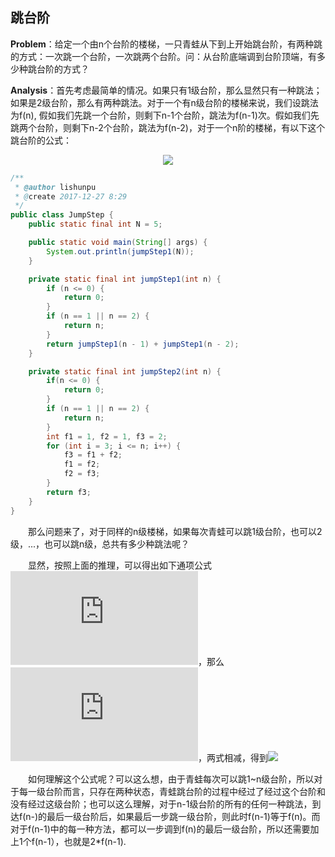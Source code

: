 ## 跳台阶

**Problem**：给定一个由n个台阶的楼梯，一只青蛙从下到上开始跳台阶，有两种跳的方式：一次跳一个台阶，一次跳两个台阶。问：从台阶底端调到台阶顶端，有多少种跳台阶的方式？

**Analysis**：首先考虑最简单的情况。如果只有1级台阶，那么显然只有一种跳法；如果是2级台阶，那么有两种跳法。对于一个有n级台阶的楼梯来说，我们设跳法为f(n), 假如我们先跳一个台阶，则剩下n-1个台阶，跳法为f(n-1)次。假如我们先跳两个台阶，则剩下n-2个台阶，跳法为f(n-2)，对于一个n阶的楼梯，有以下这个跳台阶的公式：<center>![](http://latex.codecogs.com/gif.latex?F(n)&space;=&space;\begin{cases}&space;1&space;&&space;n&space;=&space;1\cr&space;2&space;&&space;n&space;=&space;2&space;\cr&space;F(n-1)&space;&plus;&space;F(n-2)&space;&&space;n&space;>&space;2&space;\end{cases})</center>


```java
/**
 * @author lishunpu
 * @create 2017-12-27 8:29
 */
public class JumpStep {
    public static final int N = 5;

    public static void main(String[] args) {
        System.out.println(jumpStep1(N));
    }

    private static final int jumpStep1(int n) {
        if (n <= 0) {
            return 0;
        }
        if (n == 1 || n == 2) {
            return n;
        }
        return jumpStep1(n - 1) + jumpStep1(n - 2);
    }

    private static final int jumpStep2(int n) {
        if(n <= 0) {
            return 0;
        }
        if (n == 1 || n == 2) {
            return n;
        }
        int f1 = 1, f2 = 1, f3 = 2;
        for (int i = 3; i <= n; i++) {
            f3 = f1 + f2;
            f1 = f2;
            f2 = f3;
        }
        return f3;
    }
}
```
&ensp;&ensp;&ensp;&ensp;那么问题来了，对于同样的n级楼梯，如果每次青蛙可以跳1级台阶，也可以2级，...，也可以跳n级，总共有多少种跳法呢？

&ensp;&ensp;&ensp;&ensp;显然，按照上面的推理，可以得出如下通项公式![](http://latex.codecogs.com/gif.latex?F(n)&space;=&space;F(n-1)&space;&plus;&space;F(n-2)&space;&plus;&space;F(n-3)&space;&plus;&space;...&space;&plus;&space;F(1))，那么![](http://latex.codecogs.com/gif.latex?F(n-1)&space;=&space;F(n-2)&space;&plus;&space;F(n-3)&space;&plus;&space;...&space;&plus;&space;F(1))，两式相减，得到![](http://latex.codecogs.com/gif.latex?F(n)&space;=&space;2\times&space;F(n-2))

&ensp;&ensp;&ensp;&ensp;如何理解这个公式呢？可以这么想，由于青蛙每次可以跳1~n级台阶，所以对于每一级台阶而言，只存在两种状态，青蛙跳台阶的过程中经过了经过这个台阶和没有经过这级台阶；也可以这么理解，对于n-1级台阶的所有的任何一种跳法，到达f(n-)的最后一级台阶后，如果最后一步跳一级台阶，则此时f(n-1)等于f(n)。而对于f(n-1)中的每一种方法，都可以一步调到f(n)的最后一级台阶，所以还需要加上1个f(n-1），也就是2*f(n-1).
